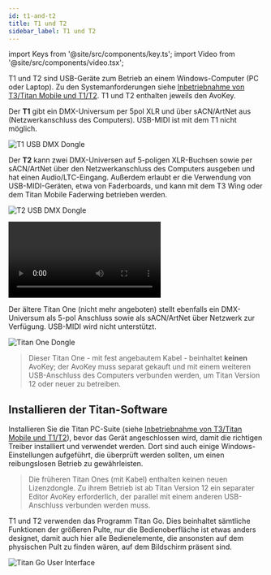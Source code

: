 ```yaml
---
id: t1-and-t2
title: T1 und T2
sidebar_label: T1 und T2
---
```


import Keys from '@site/src/components/key.ts';
import Video from '@site/src/components/video.tsx';

T1 und T2 sind USB-Geräte zum Betrieb an einem Windows-Computer (PC oder
Laptop). Zu den Systemanforderungen siehe [Inbetriebnahme von T3/Titan Mobile und T1/T2](../titan-basics.md#inbetriebnahme-von-t3titan-mobile-und-t1t2). 
T1 und T2 enthalten jeweils den AvoKey.

Der **T1** gibt ein DMX-Universum per 5pol XLR und über sACN/ArtNet aus (Netzwerkanschluss des Computers). USB-MIDI ist mit dem T1 nicht möglich.

![T1 USB DMX Dongle](/docs/images/T1.png)

Der **T2** kann zwei DMX-Universen auf 5-poligen XLR-Buchsen sowie per sACN/ArtNet über den Netzwerkanschluss des Computers ausgeben und hat einen Audio/LTC-Eingang. Außerdem erlaubt er die Verwendung von USB-MIDI-Geräten, etwa von Faderboards, und kann mit dem T3 Wing oder dem Titan Mobile Faderwing betrieben werden.

![T2 USB DMX Dongle](/docs/images/T2.png)

<Video videoId="wO94RvG6agI" title="T2 USB Interface"></Video>

Der ältere Titan One (nicht mehr angeboten) stellt ebenfalls ein DMX-Universum als 
5-pol Anschluss sowie als sACN/ArtNet über Netzwerk zur Verfügung. USB-MIDI wird nicht unterstützt.

![Titan One Dongle](/docs/images/titan-one-cabled.png)

> Dieser Titan One - mit fest angebautem Kabel - beinhaltet **keinen** AvoKey; der AvoKey
  muss separat gekauft und mit einem weiteren USB-Anschluss des Computers verbunden 
  werden, um Titan Version 12 oder neuer zu betreiben.

## Installieren der Titan-Software

Installieren Sie die Titan PC-Suite (siehe [Inbetriebnahme von T3/Titan Mobile und T1/T2](../titan-basics.md#inbetriebnahme-von-t3titan-mobile-und-t1t2)), bevor das
Gerät angeschlossen wird, damit die richtigen Treiber installiert und
verwendet werden. Dort sind auch einige Windows-Einstellungen aufgeführt, die überprüft
werden sollten, um einen reibungslosen Betrieb zu gewährleisten.

> Die früheren Titan Ones (mit Kabel) enthalten keinen neuen Lizenzdongle. 
  Zu ihrem Betrieb ist ab Titan Version 12 ein separater Editor AvoKey 
  erforderlich, der parallel mit einem anderen USB-Anschluss verbunden 
  werden muss.

T1 und T2 verwenden das Programm Titan Go. Dies beinhaltet sämtliche Funktionen der größeren Pulte, 
nur die Bedienoberfläche ist etwas anders designet, damit auch hier alle Bedienelemente, die ansonsten 
auf dem physischen Pult zu finden wären, auf dem Bildschirm präsent sind.

![Titan Go User Interface](/docs/images/Titan-Go-User-Interface.png)
